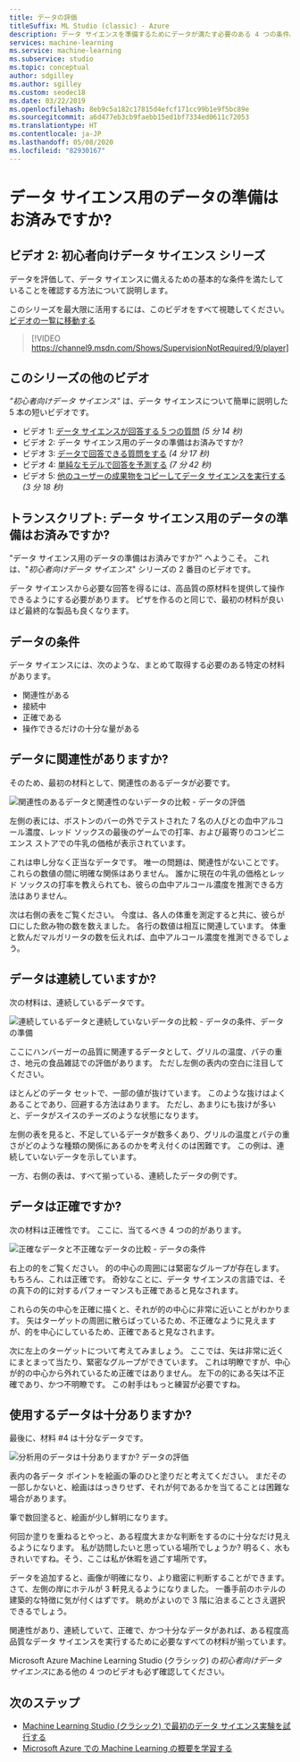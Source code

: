 ```yaml
---
title: データの評価
titleSuffix: ML Studio (classic) - Azure
description: データ サイエンスを準備するためにデータが満たす必要のある 4 つの条件。 このビデオでは、基本的なデータの評価を支援する具体的な例を説明しています。
services: machine-learning
ms.service: machine-learning
ms.subservice: studio
ms.topic: conceptual
author: sdgilley
ms.author: sgilley
ms.custom: seodec18
ms.date: 03/22/2019
ms.openlocfilehash: 8eb9c5a182c17815d4efcf171cc99b1e9f5bc89e
ms.sourcegitcommit: a6d477eb3cb9faebb15ed1bf7334ed0611c72053
ms.translationtype: HT
ms.contentlocale: ja-JP
ms.lasthandoff: 05/08/2020
ms.locfileid: "82930167"
---
```

# <a name="is-your-data-ready-for-data-science"></a>データ サイエンス用のデータの準備はお済みですか?
## <a name="video-2-data-science-for-beginners-series"></a>ビデオ 2: 初心者向けデータ サイエンス シリーズ
データを評価して、データ サイエンスに備えるための基本的な条件を満たしていることを確認する方法について説明します。

このシリーズを最大限に活用するには、このビデオをすべて視聴してください。 [ビデオの一覧に移動する](#other-videos-in-this-series)
<br>

> [!VIDEO https://channel9.msdn.com/Shows/SupervisionNotRequired/9/player]
>
>

## <a name="other-videos-in-this-series"></a>このシリーズの他のビデオ
*"初心者向けデータ サイエンス"* は、データ サイエンスについて簡単に説明した 5 本の短いビデオです。

* ビデオ 1: [データ サイエンスが回答する 5 つの質問](data-science-for-beginners-the-5-questions-data-science-answers.md) *(5 分 14 秒)*
* ビデオ 2: データ サイエンス用のデータの準備はお済みですか?
* ビデオ 3: [データで回答できる質問をする](data-science-for-beginners-ask-a-question-you-can-answer-with-data.md) *(4 分 17 秒)*
* ビデオ 4: [単純なモデルで回答を予測する](data-science-for-beginners-predict-an-answer-with-a-simple-model.md) *(7 分 42 秒)*
* ビデオ 5: [他のユーザーの成果物をコピーしてデータ サイエンスを実行する](data-science-for-beginners-copy-other-peoples-work-to-do-data-science.md) *(3 分 18 秒)*

## <a name="transcript-is-your-data-ready-for-data-science"></a>トランスクリプト: データ サイエンス用のデータの準備はお済みですか?
"データ サイエンス用のデータの準備はお済みですか?" へようこそ。 これは、"*初心者向けデータ サイエンス*" シリーズの 2 番目のビデオです。  

データ サイエンスから必要な回答を得るには、高品質の原材料を提供して操作できるようにする必要があります。 ピザを作るのと同じで、最初の材料が良いほど最終的な製品も良くなります。 

## <a name="criteria-for-data"></a>データの条件
データ サイエンスには、次のような、まとめて取得する必要のある特定の材料があります。

* 関連性がある
* 接続中
* 正確である
* 操作できるだけの十分な量がある

## <a name="is-your-data-relevant"></a>データに関連性がありますか?
そのため、最初の材料として、関連性のあるデータが必要です。

![関連性のあるデータと関連性のないデータの比較 - データの評価](./media/data-science-for-beginners-is-your-data-ready-for-data-science/relevant-and-irrelevant-data.png)

左側の表には、ボストンのバーの外でテストされた 7 名の人びとの血中アルコール濃度、レッド ソックスの最後のゲームでの打率、および最寄りのコンビニエンス ストアでの牛乳の価格が表示されています。

これは申し分なく正当なデータです。 唯一の問題は、関連性がないことです。 これらの数値の間に明確な関係はありません。 誰かに現在の牛乳の価格とレッド ソックスの打率を教えられても、彼らの血中アルコール濃度を推測できる方法はありません。

次は右側の表をご覧ください。 今度は、各人の体重を測定すると共に、彼らが口にした飲み物の数を数えました。  各行の数値は相互に関連しています。 体重と飲んだマルガリータの数を伝えれば、血中アルコール濃度を推測できるでしょう。

## <a name="do-you-have-connected-data"></a>データは連続していますか?
次の材料は、連続しているデータです。

![連続しているデータと連続していないデータの比較 - データの条件、データの準備](./media/data-science-for-beginners-is-your-data-ready-for-data-science/connected-vs-disconnected-data.png)

ここにハンバーガーの品質に関連するデータとして、グリルの温度、パテの重さ、地元の食品雑誌での評価があります。 ただし左側の表内の空白に注目してください。

ほとんどのデータ セットで、一部の値が抜けています。 このような抜けはよくあることであり、回避する方法はあります。 ただし、あまりにも抜けが多いと、データがスイスのチーズのような状態になります。

左側の表を見ると、不足しているデータが数多くあり、グリルの温度とパテの重さがどのような種類の関係にあるのかを考え付くのは困難です。 この例は、連続していないデータを示しています。

一方、右側の表は、すべて揃っている、連続したデータの例です。

## <a name="is-your-data-accurate"></a>データは正確ですか?
次の材料は正確性です。 ここに、当てるべき 4 つの的があります。

![正確なデータと不正確なデータの比較 - データの条件](./media/data-science-for-beginners-is-your-data-ready-for-data-science/inaccurate-vs-accurate-data.png)

右上の的をご覧ください。 的の中心の周囲には緊密なグループが存在します。 もちろん、これは正確です。 奇妙なことに、データ サイエンスの言語では、その真下の的に対するパフォーマンスも正確であると見なされます。

これらの矢の中心を正確に描くと、それが的の中心に非常に近いことがわかります。 矢はターゲットの周囲に散らばっているため、不正確なように見えますが、的を中心にしているため、正確であると見なされます。

次に左上のターゲットについて考えてみましょう。 ここでは、矢は非常に近くにまとまって当たり、緊密なグループができています。 これは明瞭ですが、中心が的の中心から外れているため正確ではありません。 左下の的にある矢は不正確であり、かつ不明瞭です。 この射手はもっと練習が必要ですね。

## <a name="do-you-have-enough-data-to-work-with"></a>使用するデータは十分ありますか?
最後に、材料 #4 は十分なデータです。

![分析用のデータは十分ありますか? データの評価](./media/data-science-for-beginners-is-your-data-ready-for-data-science/barely-enough-data.png)

表内の各データ ポイントを絵画の筆のひと塗りだと考えてください。 まだその一部しかないと、絵画ははっきりせず、それが何であるかを当てることは困難な場合があります。

筆で数回塗ると、絵画が少し鮮明になります。

何回か塗りを重ねるとやっと、ある程度大まかな判断をするのに十分なだけ見えるようになります。 私が訪問したいと思っている場所でしょうか? 明るく、水もきれいですね。そう、ここは私が休暇を過ごす場所です。

データを追加すると、画像が明確になり、より緻密に判断することができます。 さて、左側の岸にホテルが 3 軒見えるようになりました。 一番手前のホテルの建築的な特徴に気が付くはずです。 眺めがよいので 3 階に泊まることさえ選択できるでしょう。

関連性があり、連続していて、正確で、かつ十分なデータがあれば、ある程度高品質なデータ サイエンスを実行するために必要なすべての材料が揃っています。

Microsoft Azure Machine Learning Studio (クラシック) の*初心者向けデータ サイエンス*にある他の 4 つのビデオも必ず確認してください。

## <a name="next-steps"></a>次のステップ
* [Machine Learning Studio (クラシック) で最初のデータ サイエンス実験を試行する](create-experiment.md)
* [Microsoft Azure での Machine Learning の概要を学習する](/azure/machine-learning/overview-what-is-azure-ml)

